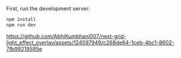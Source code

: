 First, run the development server:

```bash
npm install
npm run dev
```


https://github.com/AbhiKumbhani007/next-grid-light_effect_overlay/assets/124597949/c268de64-1ceb-4bc1-8602-7fb99219595e

